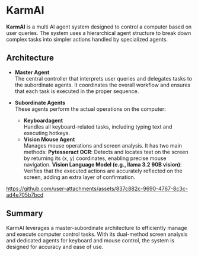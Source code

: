 
# KarmAI 

**KarmAI** is a multi AI agent system designed to control a computer based on user queries. The system uses a hierarchical agent structure to break down complex tasks into simpler actions handled by specialized agents.

## Architecture

- **Master Agent**  
  The central controller that interprets user queries and delegates tasks to the subordinate agents. It coordinates the overall workflow and ensures that each task is executed in the proper sequence.
  
- **Subordinate Agents**  
  These agents perform the actual operations on the computer:
  - **Keyboardagent**  
    Handles all keyboard-related tasks, including typing text and executing hotkeys.
  - **Vision Mouse Agent**  
    Manages mouse operations and screen analysis. It has two main methods:
    **Pytesseract OCR**: Detects and locates text on the screen by returning its (x, y) coordinates, enabling precise mouse navigation.
    **Vision Language Model (e.g., llama 3.2 90B vision)**: Verifies that the executed actions are accurately reflected on the screen, adding an extra layer of confirmation.


https://github.com/user-attachments/assets/837c882c-9690-4767-8c3c-ad4e705b7bcd



## Summary

KarmAI leverages a master-subordinate architecture to efficiently manage and execute computer control tasks. With its dual-method screen analysis and dedicated agents for keyboard and mouse control, the system is designed for accuracy and ease of use.
